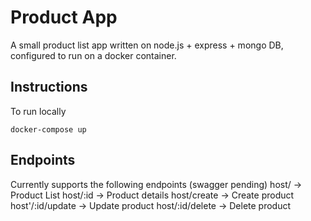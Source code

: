 # Product App
A small product list app written on node.js + express + mongo DB, configured to run on a docker container.

## Instructions
To run locally
```
docker-compose up
```
## Endpoints
Currently supports the following endpoints (swagger pending)
host/ -> Product List
host/:id -> Product details
host/create -> Create product
host'/:id/update -> Update product
host/:id/delete -> Delete product
